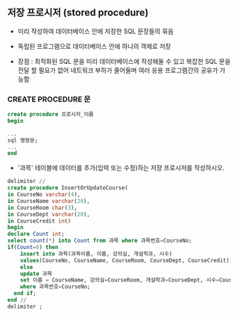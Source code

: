 ## 저장 프로시저 (stored procedure)

- 미리 작성하여 데이터베이스 안에 저장한 SQL 문장들의 묶음

- 독립된 프로그램으로 데이터베이스 안에 하나의 객체로 저장

- 장점 : 최적화된 SQL 문을 미리 데이터베이스에 작성해둘 수 있고 복잡한 SQL 문을 전달
할 필요가 없어 네트워크 부하가 줄어들며 여러 응용 프로그램간의 공유가 가능함

### CREATE PROCEDURE 문

~~~sql 
create procedure 프로시저_이름
begin

...
sql 명령문;
...
end
~~~


* '과목' 테이블에 데이터를 추가(입력 또는 수정)하는 저장 프로시저를 작성하시오.


~~~sql 
delimiter //
create procedure InsertOrUpdateCourse(
in CourseNo varchar(4),
in CourseName varchar(20),
in CourseRoom char(3),
in CourseDept varchar(20),
in CourseCredit int)
begin
declare Count int;
select count(*) into Count from 과목 where 과목번호=CourseNo;
if(Count=0) then
	insert into 과목(과목이름, 이름, 강의실, 개설학과, 시수)
    values(CourseNo, CourseName, CourseRoom, CourseDept, CourseCredit);
    else 
    update 과목
    set 이름 = CourseName, 강의실=CourseRoom, 개설학과=CourseDept, 시수=CourseCredit
    where 과목번호=CourseNo;
  end if;
end //
delimiter ;
~~~

